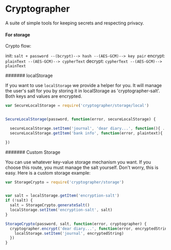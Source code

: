# Cryptographer

A suite of simple tools for keeping secrets and respecting privacy.


#### For storage

Crypto flow:

init: `salt + password --(bcrypt)--> hash --(AES-GCM)--> key pair`
encrypt: `plainText --(AES-GCM)--> cypherText`
decrypt: `cypherText --(AES-GCM)--> plainText`

####### localStorage

If you want to use `localStorage` we provide a helper for you.
It will manage the user's salt for you by storing it in localStorage
as 'cryptographer-salt'. Both keys and values are encrypted.

```js
var SecureLocalStorage = require('cryptographer/storage/local')


SecureLocalStorage(password, function(error, secureLocalStorage) {

  secureLocalStorage.setItem('journal', 'dear diary...', function(){ ... })
  secureLocalStorage.getItem('bank info', function(error, plaintext){ ... })

})
```

####### Custom Storage

You can use whatever key-value storage mechanism you want.
If you choose this route, you must manage the salt yourself.
Don't worry, this is easy.
Here is a custom storage example:

```js
var StorageCrypto = require('cryptographer/storage')


var salt = localStorage.getItem('encryption-salt')
if (!salt) {
  salt = StorageCrypto.generateSalt()
  localStorage.setItem('encryption-salt', salt)
}

StorageCrypto(password, salt, function(error, cryptographer) {
  cryptographer.encrypt('dear diary...', function(error, encryptedString){
    localStorage.setItem('journal', encryptedString)
  })
}
```